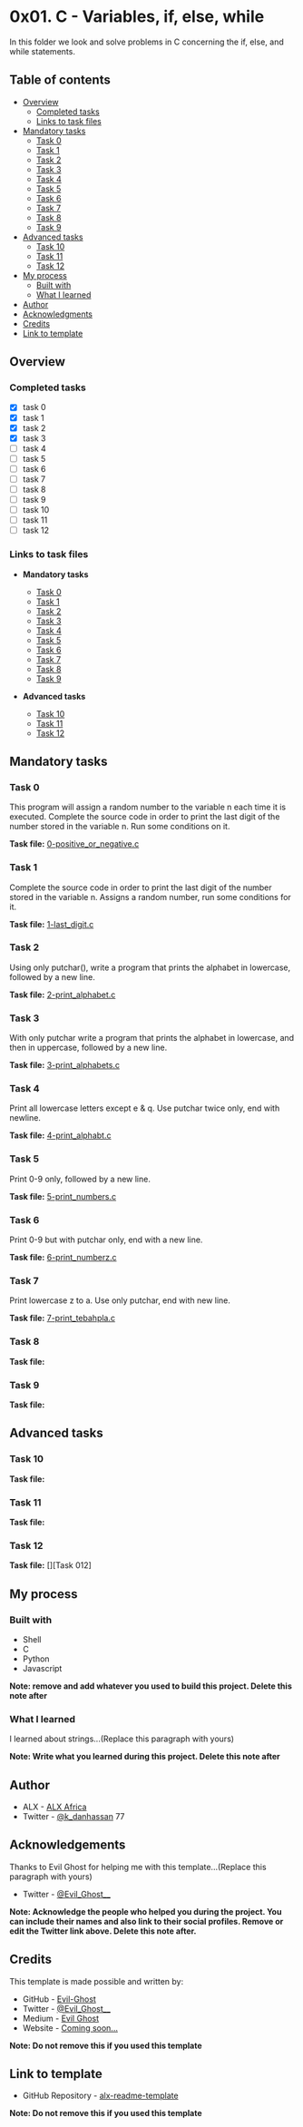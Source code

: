 # 0x01. C - Variables, if, else, while

In this folder we look and solve problems in C concerning the if, else, and while statements.

## Table of contents

- [Overview](#overview)
  - [Completed tasks](#completed-tasks)
  - [Links to task files](#links-to-task-files)
- [Mandatory tasks](#mandatory-tasks)
  - [Task 0](#task-0)
  - [Task 1](#task-1)
  - [Task 2](#task-2)
  - [Task 3](#task-3)
  - [Task 4](#task-4)
  - [Task 5](#task-5)
  - [Task 6](#task-6)
  - [Task 7](#task-7)
  - [Task 8](#task-8)
  - [Task 9](#task-9)
- [Advanced tasks](#advanced-tasks)
  - [Task 10](#task-10)
  - [Task 11](#task-11)
  - [Task 12](#task-12)
- [My process](#my-process)
  - [Built with](#built-with)
  - [What I learned](#what-i-learned)
- [Author](#author)
- [Acknowledgments](#acknowledgements)
- [Credits](#credits)
- [Link to template](#link-to-template)

## Overview

### Completed tasks

- [x] task 0
- [x] task 1
- [x] task 2
- [x] task 3
- [ ] task 4
- [ ] task 5
- [ ] task 6
- [ ] task 7
- [ ] task 8
- [ ] task 9
- [ ] task 10
- [ ] task 11
- [ ] task 12

### Links to task files

- **Mandatory tasks**
  - [Task 0][Task 0]
  - [Task 1][Task 1]
  - [Task 2][Task 2]
  - [Task 3][Task 3]
  - [Task 4][Task 4]
  - [Task 5][Task 5]
  - [Task 6][Task 6]
  - [Task 7][Task 7]
  - [Task 8][Task 8]
  - [Task 9][Task 9]

- **Advanced tasks**
  - [Task 10][Task 10]
  - [Task 11][Task 11]
  - [Task 12][Task 12]


[Task 0]: ./0-positive_or_negative.c
[Task 1]: ./1-last_digit.c
[Task 2]: ./2-print_alphabet.c
[Task 3]: ./3-print_alphabets.c
[Task 4]: ./4-print_alphabt.c
[Task 5]: ./5-print_numbers.c
[Task 6]: ./6-print_numberz.c
[Task 7]: ./7-print_tebahpla.c
[Task 8]: ./
[Task 9]: ./
[Task 10]: ./
[Task 11]: ./
[Task 12]: ./

## Mandatory tasks

### Task 0
This program will assign a random number to the variable n each time it is executed. Complete the source code in order to print the last digit of the number stored in the variable n. Run some conditions on it.

**Task file:** [0-positive\_or\_negative.c][Task 0]

### Task 1
Complete the source code in order to print the last digit of the number stored in the variable n. Assigns a random number, run some conditions for it.

**Task file:** [1-last\_digit.c][Task 1]

### Task 2
Using only putchar(), write a program that prints the alphabet in lowercase, followed by a new line.

**Task file:** [2-print\_alphabet.c][Task 2]

### Task 3
With only putchar write a program that prints the alphabet in lowercase, and then in uppercase, followed by a new line.

**Task file:** [3-print\_alphabets.c][Task 3]

### Task 4
Print all lowercase letters except e & q. Use putchar twice only, end with newline.

**Task file:** [4-print\_alphabt.c][Task 4]

### Task 5
Print 0-9 only, followed by a new line.

**Task file:** [5-print\_numbers.c][Task 5]

### Task 6
Print 0-9 but with putchar only, end with a new line.

**Task file:** [6-print\_numberz.c][Task 6]

### Task 7
Print lowercase z to a. Use only putchar, end with new line.

**Task file:** [7-print\_tebahpla.c][Task 7]

### Task 8


**Task file:** [][Task 8]

### Task 9


**Task file:** [][Task 9]

## Advanced tasks

### Task 10


**Task file:** [][Task 10]

### Task 11


**Task file:** [][Task 11]

### Task 12


**Task file:** [][Task 012]


## My process

### Built with

- Shell
- C
- Python
- Javascript

**Note: remove and add whatever you used to build this project. Delete this note after**

### What I learned

I learned about strings...(Replace this paragraph with yours)

**Note: Write what you learned during this project. Delete this note after**

## Author

- ALX - [ALX Africa](https://www.alxafrica.com)
- Twitter - [@k\_danhassan](https://twitter.com/k_danhassan)
77
## Acknowledgements

Thanks to Evil Ghost for helping me with this template...(Replace this paragraph with yours)  
- Twitter - [@Evil\_Ghost\_\_](https://www.twitter.com/evil_ghost__)

**Note: Acknowledge the people who helped you during the project. You can include their names and also link to their social profiles. Remove or edit the Twitter link above. Delete this note after.**

## Credits

This template is made possible and written by:
- GitHub - [Evil-Ghost](https://github.com/Evil-Ghost)
- Twitter - [@Evil\_Ghost\_\_](https://www.twitter.com/evil_ghost__)
- Medium - [Evil Ghost](https://medium.com/@evilghost)
- Website - [Coming soon...](#)

**Note: Do not remove this if you used this template**

## Link to template

- GitHub Repository - [alx-readme-template](https://github.com/Evil-Ghost/alx-readme-template)

**Note: Do not remove this if you used this template**
